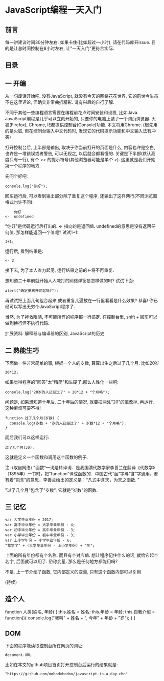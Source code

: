 # JavaScript编程一天入门

## 前言

每一讲建议时间30分钟左右. 如果卡住(比如超过一小时), 请在代码库开issue. 目的是让总时间控制在8小时左右, 让"一天入门"更符合实际.

## 目录

## 一 开编

从一句废话开始吧, 没有JavaScript, 就没有今天的网络花花世界. 它的前世今生虽不在这里评论, 但确实非常曲折精彩. 请有兴趣的自行了解.

不同于其他一些编程语言需要在编程前花点时间安装和设置, 比如Java. JavaScript编程是几乎可以立刻开始的, 只要你的电脑上装了一个网页浏览器. 火狐(Firefox), Chrome, IE都提供控制台(Console)功能. 本文将用Chrome. (起先用的是火狐, 但在控制台输入中文代码时, 发现它的代码提示功能和中文输入法有冲突)

打开控制台后, 上半部是输出, 取决于你当前打开的页面是什么, 内容也许是空白, 也许是一堆错误或者警告, 可以无视之, 以后就会都看懂的. 关键是下半部(默认高度只有一行), 有个 >> 的提示符号(其他浏览器可能是单个 >). 这里就是我们开始第一个程序的地方.

先问个好吧:
```
console.log("你好");
```
回车运行后, 可以看到输出部分除了重复这个程序, 还输出了这样两行(不同浏览器格式也许不同):
```
    你好
<-  undefined
```
"你好"是代码运行后打出的. <- 指向的是返回值. undefined的意思是没有返回任何值. 那怎样能返回一个值呢? 试试1+1:
```
1+1;
```
运行后, 看到结果是:
```
<- 2
```
接下去, 为了本人省力起见, 运行结果之前的<-将不再重复.

想知道二十年前就开始人人喊打的网络弹窗是怎样做的吗? 试试下面:
```
alert("确定要离开网站吗?");
```

再试试把上面几句组合起来,或者重复几遍放在一行里看看是什么效果? 恭喜! 你已经可以写出无穷个JavaScript程序了.

当然, 为了拯救眼睛, 不可能所有的程序都一行搞定. 在控制台里, shift + 回车可以做到换行但不执行代码. 

扩展资料: 解释器与编译器的区别, JavaScript的历史

## 二 熟能生巧

下面做一件非常简单的事, 根据一个人的岁数, 算算出生之后过了几个月. 比如20岁
```
20*12;
```
如果觉得程序的"回答"太"精简"和生硬了,那么人性化一些吧:
```
console.log("20岁的人已经过了" + 20*12 + "个月咯");
```
问题是, 如果想知道十年后, 二十年后的情况, 就要把两处"20"的值改掉, 再运行. 这种麻烦可要不得!
```
function 过了几个月(岁数) {
  console.log(岁数 + "岁的人已经过了" + 岁数*12 + "个月咯");
}
```
而后我们可以这样运行:
```
过了几个月(30);
```
这就是定义一个函数和调用这个函数的例子.

注: (取自网络) "函数”一词是转译词．是我国清代数学家李善兰在翻译《代数学》（1895年）一书时，把“function”译成函数的．中国古代“函”字与“含”字通用，都有着“包含”的意思，李善兰给出的定义是：“凡式中含天，为天之函数. ”

"过了几个月"包含了"岁数", 它就是"岁数"的函数.

## 三 记忆

```
var 大学毕业年份 = 2017;
var 高中毕业年份 = 大学毕业年份 - 4;
var 初中毕业年份 = 高中毕业年份 - 3;
var 小学毕业年份 = 初中毕业年份 - 3;
var 上小学年份 = 小学毕业年份 - 6;
"我学了" + (大学毕业年份 - 上小学年份) + "年";
```
上面的所有年份都有个名称, 而且有个对应值. 想让程序记住什么的话, 就给它起个名字, 后面就可以用了. 俗称变量. 那么是任何地方都能用吗?

不是. 上一节介绍了函数, 它内部定义的变量, 只有这个函数内部可以引用

(待续)

## 造个人

function 人类(姓名, 年龄) {
  this.姓名 = 姓名;
  this.年龄 = 年龄;
  this.自我介绍 = function(){
    console.log("我叫" + 姓名 + ", 今年" + 年龄 + "岁");
  }
}


## DOM

下面的程序能读取控制台所在网页的网址:
```
document.URL
```
比如在本文的github项目首页打开控制台后运行的结果就是:
```
"https://github.com/nobodxbodon/javascript-in-a-day-chn"
```


